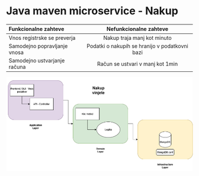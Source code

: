 # Java maven microservice - Nakup

| Funkcionalne zahteve      | Nefunkcionalne zahteve |
| :---        |    :----:   |
| Vnos registrske se preverja | Nakup traja manj kot minuto |
| Samodejno popravljanje vnosa   | Podatki o nakupih se hranijo v podatkovni bazi |
| Samodejno ustvarjanje računa   | Račun se ustvari v manj kot 1min |

![Nakup_diagram](./2.png)